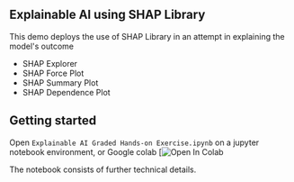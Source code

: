 ## Explainable AI using SHAP Library
This demo deploys the use of SHAP Library in an attempt in explaining the model's outcome

- SHAP Explorer
- SHAP Force Plot
- SHAP Summary Plot
- SHAP Dependence Plot

## Getting started
Open `Explainable AI Graded Hands-on Exercise.ipynb` on a jupyter notebook environment, or Google colab 
[![Open In Colab](https://colab.research.google.com/github/KwokHing/SHAP-XAI-Demo/blob/main/Explainable_AI_Graded_Hands_on_Exercise.ipynb)

The notebook consists of further technical details.
